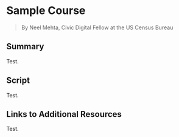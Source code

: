 # Sample Course
> By Neel Mehta, Civic Digital Fellow at the US Census Bureau

## Summary

Test.

## Script

Test.

## Links to Additional Resources

Test.
